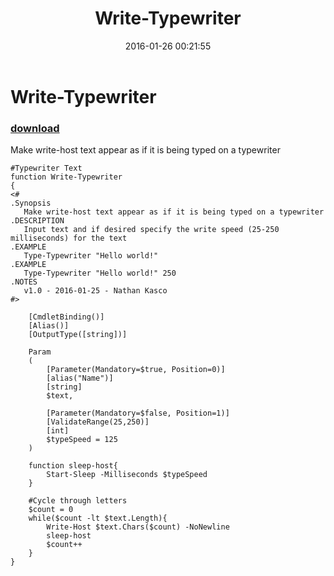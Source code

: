 ﻿---
pid:            6190
poster:         Nathan Kasco
title:          Write-Typewriter
date:           2016-01-26 00:21:55
format:         posh
parent:         0
parent:         0

---

# Write-Typewriter

### [download](6190.ps1)

Make write-host text appear as if it is being typed on a typewriter

```posh
#Typewriter Text
function Write-Typewriter
{
<#
.Synopsis
   Make write-host text appear as if it is being typed on a typewriter
.DESCRIPTION
   Input text and if desired specify the write speed (25-250 milliseconds) for the text
.EXAMPLE
   Type-Typewriter "Hello world!"
.EXAMPLE
   Type-Typewriter "Hello world!" 250
.NOTES
   v1.0 - 2016-01-25 - Nathan Kasco
#>

    [CmdletBinding()]
    [Alias()]
    [OutputType([string])]

    Param
    (
        [Parameter(Mandatory=$true, Position=0)]
        [alias("Name")]
        [string]
        $text,
        
        [Parameter(Mandatory=$false, Position=1)]
        [ValidateRange(25,250)]
        [int]
        $typeSpeed = 125
    )

    function sleep-host{
        Start-Sleep -Milliseconds $typeSpeed
    }

    #Cycle through letters
    $count = 0
    while($count -lt $text.Length){
        Write-Host $text.Chars($count) -NoNewline
        sleep-host
        $count++
    }
}
```
